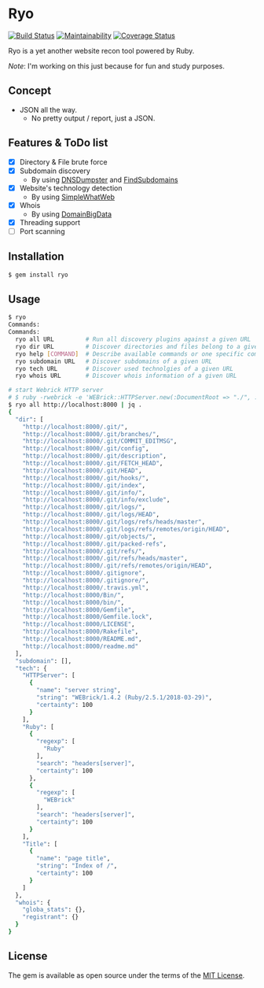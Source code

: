# Ryo

[![Build Status](https://travis-ci.org/ninoseki/ryo.svg?branch=master)](https://travis-ci.org/ninoseki/ryo)
[![Maintainability](https://api.codeclimate.com/v1/badges/7e5f124034cd51768567/maintainability)](https://codeclimate.com/github/ninoseki/ryo/maintainability)
[![Coverage Status](https://coveralls.io/repos/github/ninoseki/ryo/badge.svg)](https://coveralls.io/github/ninoseki/ryo)

Ryo is a yet another website recon tool powered by Ruby.

*Note*: I'm working on this just because for fun and study purposes.

## Concept

- JSON all the way.
  - No pretty output / report, just a JSON.

## Features & ToDo list

- [x] Directory & File brute force
- [x] Subdomain discovery
  - By using [DNSDumpster](https://dnsdumpster.com/) and [FindSubdomains](https://findsubdomains.com/)
- [x] Website's technology detection
  - By using [SimpleWhatWeb](https://github.com/ninoseki/SimpleWhatWeb)
- [x] Whois
  - By using [DomainBigData](https://domainbigdata.com/)
- [x] Threading support
- [ ] Port scanning

## Installation

```sh
$ gem install ryo
```

## Usage

```sh
$ ryo
Commands:
Commands:
  ryo all URL         # Run all discovery plugins against a given URL
  ryo dir URL         # Discover directories and files belong to a given URL
  ryo help [COMMAND]  # Describe available commands or one specific command
  ryo subdomain URL   # Discover subdomains of a given URL
  ryo tech URL        # Discover used technolgies of a given URL
  ryo whois URL       # Discover whois information of a given URL
```

```sh
# start Webrick HTTP server
# $ ruby -rwebrick -e 'WEBrick::HTTPServer.new(:DocumentRoot => "./", :Port => 8000).start'
$ ryo all http://localhost:8000 | jq .
{
  "dir": [
    "http://localhost:8000/.git/",
    "http://localhost:8000/.git/branches/",
    "http://localhost:8000/.git/COMMIT_EDITMSG",
    "http://localhost:8000/.git/config",
    "http://localhost:8000/.git/description",
    "http://localhost:8000/.git/FETCH_HEAD",
    "http://localhost:8000/.git/HEAD",
    "http://localhost:8000/.git/hooks/",
    "http://localhost:8000/.git/index",
    "http://localhost:8000/.git/info/",
    "http://localhost:8000/.git/info/exclude",
    "http://localhost:8000/.git/logs/",
    "http://localhost:8000/.git/logs/HEAD",
    "http://localhost:8000/.git/logs/refs/heads/master",
    "http://localhost:8000/.git/logs/refs/remotes/origin/HEAD",
    "http://localhost:8000/.git/objects/",
    "http://localhost:8000/.git/packed-refs",
    "http://localhost:8000/.git/refs/",
    "http://localhost:8000/.git/refs/heads/master",
    "http://localhost:8000/.git/refs/remotes/origin/HEAD",
    "http://localhost:8000/.gitignore",
    "http://localhost:8000/.gitignore/",
    "http://localhost:8000/.travis.yml",
    "http://localhost:8000/Bin/",
    "http://localhost:8000/bin/",
    "http://localhost:8000/Gemfile",
    "http://localhost:8000/Gemfile.lock",
    "http://localhost:8000/LICENSE",
    "http://localhost:8000/Rakefile",
    "http://localhost:8000/README.md",
    "http://localhost:8000/readme.md"
  ],
  "subdomain": [],
  "tech": {
    "HTTPServer": [
      {
        "name": "server string",
        "string": "WEBrick/1.4.2 (Ruby/2.5.1/2018-03-29)",
        "certainty": 100
      }
    ],
    "Ruby": [
      {
        "regexp": [
          "Ruby"
        ],
        "search": "headers[server]",
        "certainty": 100
      },
      {
        "regexp": [
          "WEBrick"
        ],
        "search": "headers[server]",
        "certainty": 100
      }
    ],
    "Title": [
      {
        "name": "page title",
        "string": "Index of /",
        "certainty": 100
      }
    ]
  },
  "whois": {
    "globa_stats": {},
    "registrant": {}
  }
}
```

## License

The gem is available as open source under the terms of the [MIT License](https://opensource.org/licenses/MIT).
